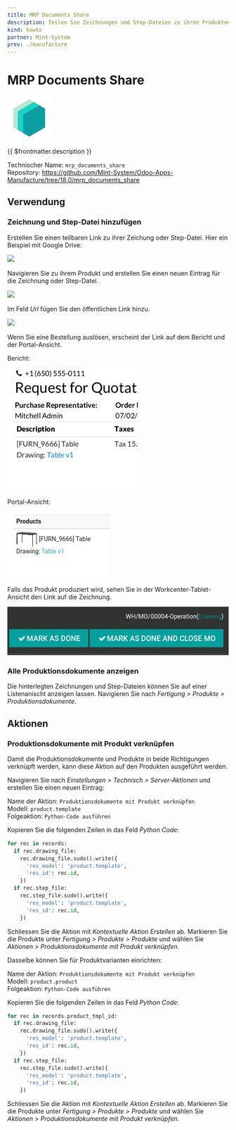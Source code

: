 ```yaml
---
title: MRP Documents Share
description: Teilen Sie Zeichnungen und Step-Dateien zu ihren Produkten als URL-Dokument.
kind: howto
partner: Mint-System
prev: ./manufacture
---
```


# MRP Documents Share

![icon_oms_box](attachments/icons_odoo_mint_system.png)

{{ $frontmatter.description }}

Technischer Name: `mrp_documents_share`\
Repository: <https://github.com/Mint-System/Odoo-Apps-Manufacture/tree/18.0/mrp_documents_share>

## Verwendung

### Zeichnung und Step-Datei hinzufügen

Erstellen Sie einen teilbaren Link zu ihrer Zeichung oder Step-Datei. Hier ein Beispiel mit Google Drive:

![](attachments/Google%20Drive%20öffentlicher%20Link.png)

Navigieren Sie zu ihrem Produkt und erstellen Sie einen neuen Eintrag für die Zeichnung oder Step-Datei.

![](attachments/MRP%20Documents%20Share%20Zeichnung%20hinzufügen.png)

Im Feld _Url_ fügen Sie den öffentlichen Link hinzu.

![](attachments/MRP%20Documents%20Share%20Url%20hinzufügen.png)

Wenn Sie eine Bestellung auslösen, erscheint der Link auf dem Bericht und der Portal-Ansicht.

Bericht:

![](attachments/MRP%20Documents%20Share%20Bestellung.png)

Portal-Ansicht:

![](attachments/MRP%20Documents%20Share%20Portal%20Ansicht.png)

Falls das Produkt produziert wird, sehen Sie in der Workcenter-Tablet-Ansicht den Link auf die Zeichnung.

![](attachments/MRP%20Documents%20Share%20Operation%20Drawing%20Link.png)

### Alle Produktionsdokumente anzeigen

Die hinterlegten Zeichnungen und Step-Dateien können Sie auf einer Listenanischt anzeigen lassen. Navigieren Sie nach _Fertigung > Produkte > Produktionsdokumente_.

## Aktionen

### Produktionsdokumente mit Produkt verknüpfen

Damit die Produktionsdokumente und Produkte in beide Richtigungen verknüpft werden, kann diese Aktion auf den Produkten ausgeführt werden.

Navigieren Sie nach _Einstellungen > Technisch > Server-Aktionen_ und erstellen Sie einen neuen Eintrag:

Name der Aktion: `Produktionsdokumente mit Produkt verknüpfen`\
Modell: `product.template`\
Folgeaktion: `Python-Code ausführen`

Kopieren Sie die folgenden Zeilen in das Feld _Python Code_:

```python
for rec in records:
  if rec.drawing_file:
    rec.drawing_file.sudo().write({
      'res_model': 'product.template',
      'res_id': rec.id,
    })
  if rec.step_file:
    rec.step_file.sudo().write({
      'res_model': 'product.template',
      'res_id': rec.id,
    })
```

Schliessen Sie die Aktion mit _Kontextuelle Aktion Erstellen_ ab. Markieren Sie die Produkte unter _Fertigung > Produkte > Produkte_ und wählen Sie _Aktionen > Produktionsdokumente mit Produkt verknüpfen_.

Dasselbe können Sie für Produktvarianten einrichten:

Name der Aktion: `Produktionsdokumente mit Produkt verknüpfen`\
Modell: `product.product`\
Folgeaktion: `Python-Code ausführen`

Kopieren Sie die folgenden Zeilen in das Feld _Python Code_:

```python
for rec in records.product_tmpl_id:
  if rec.drawing_file:
    rec.drawing_file.sudo().write({
      'res_model': 'product.template',
      'res_id': rec.id,
    })
  if rec.step_file:
    rec.step_file.sudo().write({
      'res_model': 'product.template',
      'res_id': rec.id,
    })
```

Schliessen Sie die Aktion mit _Kontextuelle Aktion Erstellen_ ab. Markieren Sie die Produkte unter _Fertigung > Produkte > Produkte_ und wählen Sie _Aktionen > Produktionsdokumente mit Produkt verknüpfen_.
